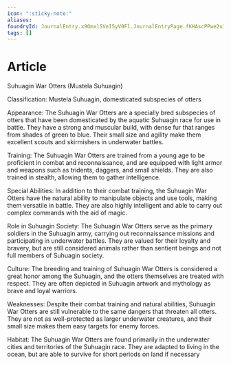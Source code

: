 ```yaml
---
icon: ":sticky-note:"
aliases: 
foundryId: JournalEntry.x9OmxlSVeI5yV0Fl.JournalEntryPage.fKHAscPPwe2u1dNH
tags: []
---
```


# Article
Suhuagin War Otters (Mustela Suhuagin)

Classification: Mustela Suhuagin, domesticated subspecies of otters

Appearance: The Suhuagin War Otters are a specially bred subspecies of otters that have been domesticated by the aquatic Suhuagin race for use in battle. They have a strong and muscular build, with dense fur that ranges from shades of green to blue. Their small size and agility make them excellent scouts and skirmishers in underwater battles.

Training: The Suhuagin War Otters are trained from a young age to be proficient in combat and reconnaissance, and are equipped with light armor and weapons such as tridents, daggers, and small shields. They are also trained in stealth, allowing them to gather intelligence.

Special Abilities: In addition to their combat training, the Suhuagin War Otters have the natural ability to manipulate objects and use tools, making them versatile in battle. They are also highly intelligent and able to carry out complex commands with the aid of magic.

Role in Suhuagin Society: The Suhuagin War Otters serve as the primary soldiers in the Suhuagin army, carrying out reconnaissance missions and participating in underwater battles. They are valued for their loyalty and bravery, but are still considered animals rather than sentient beings and not full members of Suhuagin society.

Culture: The breeding and training of Suhuagin War Otters is considered a great honor among the Suhuagin, and the otters themselves are treated with respect. They are often depicted in Suhuagin artwork and mythology as brave and loyal warriors.

Weaknesses: Despite their combat training and natural abilities, Suhuagin War Otters are still vulnerable to the same dangers that threaten all otters. They are not as well-protected as larger underwater creatures, and their small size makes them easy targets for enemy forces.

Habitat: The Suhuagin War Otters are found primarily in the underwater cities and territories of the Suhuagin race. They are adapted to living in the ocean, but are able to survive for short periods on land if necessary